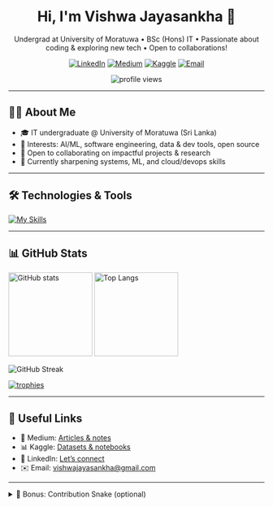 <!-- Profile Header -->
<h1 align="center">Hi, I'm Vishwa Jayasankha 👋</h1>
<p align="center">
  Undergrad at University of Moratuwa • BSc (Hons) IT • Passionate about coding & exploring new tech • Open to collaborations!
</p>

<p align="center">
  <!-- Socials -->
  <a href="https://lk.linkedin.com/in/vishwajayasankha"><img alt="LinkedIn" src="https://img.shields.io/badge/LinkedIn-0A66C2?style=for-the-badge&logo=linkedin&logoColor=white"></a>
  <a href="https://medium.com/@vishwajayasankha"><img alt="Medium" src="https://img.shields.io/badge/Medium-12100E?style=for-the-badge&logo=medium&logoColor=white"></a>
  <a href="https://kaggle.com/vishwajayasankha"><img alt="Kaggle" src="https://img.shields.io/badge/Kaggle-20BEFF?style=for-the-badge&logo=kaggle&logoColor=white"></a>
  <a href="mailto:vishwajayasankha@gmail.com"><img alt="Email" src="https://img.shields.io/badge/Email-EA4335?style=for-the-badge&logo=gmail&logoColor=white"></a>
</p>

<p align="center">
  <!-- Profile views counter -->
  <img src="https://komarev.com/ghpvc/?username=VishwaJaya01&label=Profile%20Views&color=0e75b6&style=flat" alt="profile views" />
</p>

---

## 👨‍💻 About Me
- 🎓 IT undergraduate @ University of Moratuwa (Sri Lanka)
- 🤖 Interests: AI/ML, software engineering, data & dev tools, open source
- 🤝 Open to collaborating on impactful projects & research
- 🌱 Currently sharpening systems, ML, and cloud/devops skills

---

## 🛠️ Technologies & Tools
<!-- Skill icons (edit the list to match your stack) -->
[![My Skills](https://skillicons.dev/icons?i=python,cpp,java,js,ts,react,nodejs,nextjs,tailwind,html,css,fastapi,flask,dotnet,unity,flutter,firebase,postgres,mysql,mongodb,sqlite,git,github,linux,bash,docker,kubernetes,vscode,postman,opencv,tensorflow,pytorch,sklearn)](https://skillicons.dev)

---

## 📊 GitHub Stats
<!-- Overall stats -->
<p>
  <img height="165" src="https://github-readme-stats.vercel.app/api?username=VishwaJaya01&show_icons=true&include_all_commits=true&count_private=true&theme=transparent" alt="GitHub stats" />
  <!-- Languages as % (Top Langs) -->
  <img height="165" src="https://github-readme-stats.vercel.app/api/top-langs/?username=VishwaJaya01&layout=compact&langs_count=10&theme=transparent" alt="Top Langs" />
</p>

<!-- Streaks -->
<p>
  <img src="https://streak-stats.demolab.com?user=VishwaJaya01&theme=transparent&hide_border=true" alt="GitHub Streak" />
</p>

<!-- Trophies -->
<p>
  <a href="https://github.com/ryo-ma/github-profile-trophy">
    <img src="https://github-profile-trophy.vercel.app/?username=VishwaJaya01&theme=algolia&no-bg=true&no-frame=true&row=1&column=6" alt="trophies" />
  </a>
</p>

---

## 🔗 Useful Links
- 🧠 Medium: <a href="https://medium.com/@vishwajayasankha">Articles & notes</a>
- 📊 Kaggle: <a href="https://kaggle.com/vishwajayasankha">Datasets & notebooks</a>
- 💼 LinkedIn: <a href="https://lk.linkedin.com/in/vishwajayasankha">Let’s connect</a>
- ✉️ Email: <a href="mailto:vishwajayasankha@gmail.com">vishwajayasankha@gmail.com</a>

---

<details>
<summary>🐍 Bonus: Contribution Snake (optional)</summary>

Add this to show a live contribution “snake” below (see instructions in repo Actions):

<img src="https://github.com/VishwaJaya01/VishwaJaya01/blob/output/github-contribution-grid-snake.svg" alt="snake animation" />
</details>

<!-- End -->

